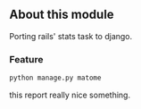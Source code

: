 ## About this module


Porting rails' stats task to django.


### Feature


```bash
python manage.py matome
```

this report really nice something.
